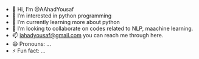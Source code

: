 - 👋 Hi, I’m @AAhadYousaf
- 👀 I’m interested in python programming  
- 🌱 I’m currently learning more about python
- 💞️ I’m looking to collaborate on codes related to NLP, maachine learning.
- 📫 iahadyousaf@gmail.com you can reach me through here.
- 😄 Pronouns: ...
- ⚡ Fun fact: ...

<!---
AAhadYousaf/AAhadYousaf is a ✨ special ✨ repository because its `README.md` (this file) appears on your GitHub profile.
You can click the Preview link to take a look at your changes.
--->
